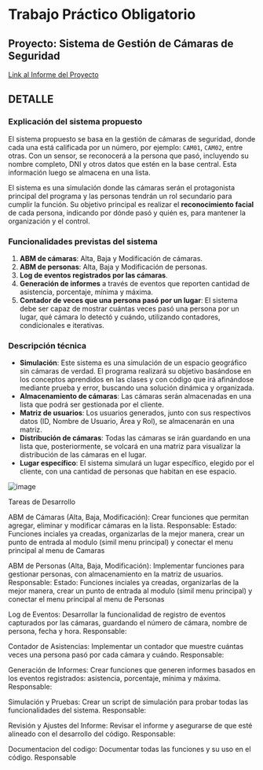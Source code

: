 # Trabajo Práctico Obligatorio
## Proyecto: Sistema de Gestión de Cámaras de Seguridad
[Link al Informe del Proyecto](https://uadeeduar.sharepoint.com/:w:/r/sites/Section_485647-Equipo08/Documentos%20compartidos/Equipo%2008/Equipo%2008%20-%20Informe%20de%20Proyecto.docx?d=w05161529d7724e51b4b158416e6f25ff&csf=1&web=1&e=EF7C84)
## DETALLE

### Explicación del sistema propuesto

El sistema propuesto se basa en la gestión de cámaras de seguridad, donde cada una está calificada por un número, por ejemplo: `CAM01`, `CAM02`, entre otras. Con un sensor, se reconocerá a la persona que pasó, incluyendo su nombre completo, DNI y otros datos que estén en la base central. Esta información luego se almacena en una lista.

El sistema es una simulación donde las cámaras serán el protagonista principal del programa y las personas tendrán un rol secundario para cumplir la función. Su objetivo principal es realizar el **reconocimiento facial** de cada persona, indicando por dónde pasó y quién es, para mantener la organización y el control.

### Funcionalidades previstas del sistema

1. **ABM de cámaras**: Alta, Baja y Modificación de cámaras.
2. **ABM de personas**: Alta, Baja y Modificación de personas.
3. **Log de eventos registrados por las cámaras**.
4. **Generación de informes** a través de eventos que reporten cantidad de asistencia, porcentaje, mínima y máxima.
5. **Contador de veces que una persona pasó por un lugar**: El sistema debe ser capaz de mostrar cuántas veces pasó una persona por un lugar, qué cámara lo detectó y cuándo, utilizando contadores, condicionales e iterativas.

### Descripción técnica

- **Simulación**: Este sistema es una simulación de un espacio geográfico sin cámaras de verdad. El programa realizará su objetivo basándose en los conceptos aprendidos en las clases y con código que irá afinándose mediante prueba y error, buscando una solución dinámica y organizada.
- **Almacenamiento de cámaras**: Las cámaras serán almacenadas en una lista que podrá ser gestionada por el cliente.
- **Matriz de usuarios**: Los usuarios generados, junto con sus respectivos datos (ID, Nombre de Usuario, Área y Rol), se almacenarán en una matriz.
- **Distribución de cámaras**: Todas las cámaras se irán guardando en una lista que, posteriormente, se volcará en una matriz para visualizar la distribución de las cámaras en el lugar.
- **Lugar específico**: El sistema simulará un lugar específico, elegido por el cliente, con una cantidad de personas que habitan en ese espacio.


![image](https://github.com/user-attachments/assets/168dba7f-25b2-45d7-9bde-cfaf1bc3d069)

Tareas de Desarrollo

ABM de Cámaras (Alta, Baja, Modificación):
Crear funciones que permitan agregar, eliminar y modificar cámaras en la lista.
Responsable: 
Estado: Funciones inciales ya creadas, organizarlas de la mejor manera, crear un punto de entrada al modulo (simil menu principal) y conectar el menu principal al menu de Camaras

ABM de Personas (Alta, Baja, Modificación):
Implementar funciones para gestionar personas, con almacenamiento en la matriz de usuarios.
Responsable:
Estado: Funciones inciales ya creadas, organizarlas de la mejor manera, crear un punto de entrada al modulo (simil menu principal) y conectar el menu principal al menu de Personas

Log de Eventos:
Desarrollar la funcionalidad de registro de eventos capturados por las cámaras, guardando el número de cámara, nombre de persona, fecha y hora.
Responsable: 

Contador de Asistencias:
Implementar un contador que muestre cuántas veces una persona pasó por cada cámara y cuándo.
Responsable: 

Generación de Informes:
Crear funciones que generen informes basados en los eventos registrados: asistencia, porcentaje, mínima y máxima.
Responsable: 

Simulación y Pruebas:
Crear un script de simulación para probar todas las funcionalidades del sistema.
Responsable: 

Revisión y Ajustes del Informe:
Revisar el informe y asegurarse de que esté alineado con el desarrollo del código.
Responsable:

Documentacion del codigo:
Documentar todas las funciones y su uso en el código.
Responsable
